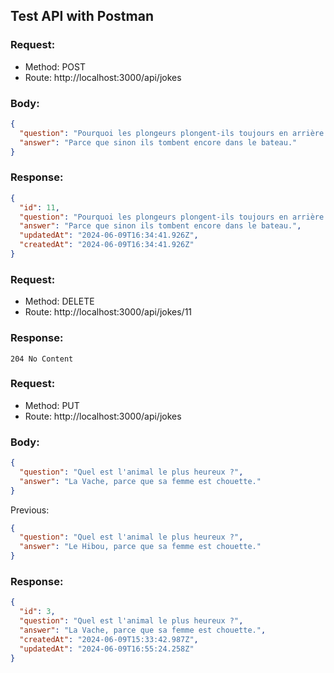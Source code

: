 ## Test API with Postman

### Request:

- Method: POST
- Route: http://localhost:3000/api/jokes

### Body:

```json
{
  "question": "Pourquoi les plongeurs plongent-ils toujours en arrière et jamais en avant ?",
  "answer": "Parce que sinon ils tombent encore dans le bateau."
}
```

### Response:

```json
{
  "id": 11,
  "question": "Pourquoi les plongeurs plongent-ils toujours en arrière et jamais en avant ?",
  "answer": "Parce que sinon ils tombent encore dans le bateau.",
  "updatedAt": "2024-06-09T16:34:41.926Z",
  "createdAt": "2024-06-09T16:34:41.926Z"
}
```

### Request:

- Method: DELETE
- Route: http://localhost:3000/api/jokes/11

### Response:

```
204 No Content
```

### Request:

- Method: PUT
- Route: http://localhost:3000/api/jokes

### Body:

```json
{
  "question": "Quel est l'animal le plus heureux ?",
  "answer": "La Vache, parce que sa femme est chouette."
}
```

Previous:

```json
{
  "question": "Quel est l'animal le plus heureux ?",
  "answer": "Le Hibou, parce que sa femme est chouette."
}
```

### Response:

```json
{
  "id": 3,
  "question": "Quel est l'animal le plus heureux ?",
  "answer": "La Vache, parce que sa femme est chouette.",
  "createdAt": "2024-06-09T15:33:42.987Z",
  "updatedAt": "2024-06-09T16:55:24.258Z"
}
```

